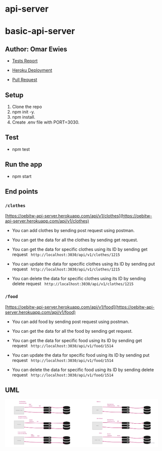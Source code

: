 # api-server

# basic-api-server

## Author: Omar Ewies
* [Tests Report](https://github.com/oebitw/api-server/actions)

* [Heroku Deployment](https://oebitw-api-server.herokuapp.com/)

* [Pull Request](https://github.com/oebitw/api-server/pull/1)

## Setup

1) Clone the repo
2) npm init -y.
3) npm install.
4) Create .env file with PORT=3030.

## Test
* npm test


## Run the app
* npm start

## End points

### `/clothes`

[https://oebitw-api-server.herokuapp.com/api/v1/clothes](https://oebitw-api-server.herokuapp.com/api/v1/clothes)

* You can add clothes by sending post request using postman.

* You can get the data for all the clothes by sending get request.

* You can get the data for specific clothes using its ID by sending get request
` http://localhost:3030/api/v1/clothes/1215`

* You can update the data for specific clothes using its ID by sending put request
` http://localhost:3030/api/v1/clothes/1215`

* You can delete the data for specific clothes using its ID by sending delete request
` http://localhost:3030/api/v1/clothes/1215`


### `/food`

[https://oebitw-api-server.herokuapp.com/api/v1/food](https://oebitw-api-server.herokuapp.com/api/v1/food)

* You can add food by sending post request using postman.

* You can get the data for all the food by sending get request.

* You can get the data for specific food using its ID by sending get request
` http://localhost:3030/api/v1/food/1514`

* You can update the data for specific food using its ID by sending put request
` http://localhost:3030/api/v1/food/1514`

* You can delete the data for specific food using its ID by sending delete request
` http://localhost:3030/api/v1/food/1514`



## UML

![](./img/uml.jpg)

